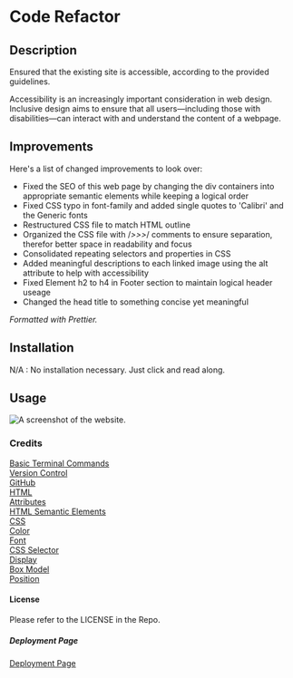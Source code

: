 # Code Refactor

## Description

Ensured that the existing site is accessible, according to the provided guidelines.

Accessibility is an increasingly important consideration in web design. Inclusive design aims to ensure that all users—including those with disabilities—can interact with and understand the content of a webpage.

## Improvements

Here's a list of changed improvements to look over:

- Fixed the SEO of this web page by changing the div containers into appropriate semantic elements while keeping a logical order
- Fixed CSS typo in font-family and added single quotes to 'Calibri' and the Generic fonts
- Restructured CSS file to match HTML outline
- Organized the CSS file with /_>>>_/ comments to ensure separation, therefor better space in readability and focus
- Consolidated repeating selectors and properties in CSS
- Added meaningful descriptions to each linked image using the alt attribute to help with accessibility
- Fixed Element h2 to h4 in Footer section to maintain logical header useage
- Changed the head title to something concise yet meaningful

_Formatted with Prettier._

## Installation

N/A : No installation necessary. Just click and read along.

## Usage

![A screenshot of the website.](./assets/images/screenshot.png)

### Credits

[Basic Terminal Commands](https://developer.mozilla.org/en-US/docs/Learn/Tools_and_testing/Understanding_client-side_tools/Command_line#basic_built-in_terminal_commands)
<br>
[Version Control](https://www.atlassian.com/git)
<br>
[GitHub](https://docs.github.com/en/get-started/quickstart/hello-world)
<br>
[HTML](https://developer.mozilla.org/en-US/docs/Web/HTML)
<br>
[Attributes](https://developer.mozilla.org/en-US/docs/Glossary/Attribute)
<br>
[HTML Semantic Elements](https://developer.mozilla.org/en-US/docs/Glossary/Semantics)
<br>
[CSS](https://developer.mozilla.org/en-US/docs/Web/CSS)
<br>
[Color](https://developer.mozilla.org/en-US/docs/Web/CSS/color)
<br>
[Font](https://developer.mozilla.org/en-US/docs/Web/CSS/font)
<br>
[CSS Selector](https://developer.mozilla.org/en-US/docs/Glossary/CSS_Selector)
<br>
[Display](https://developer.mozilla.org/en-US/docs/Web/CSS/display)
<br>
[Box Model](https://developer.mozilla.org/en-US/docs/Learn/CSS/Building_blocks/The_box_model)
<br>
[Position](https://developer.mozilla.org/en-US/docs/Web/CSS/position)

#### License

Please refer to the LICENSE in the Repo.

##### Deployment Page

[Deployment Page](https://davidmichaelmackey.github.io/code-refactor/)
